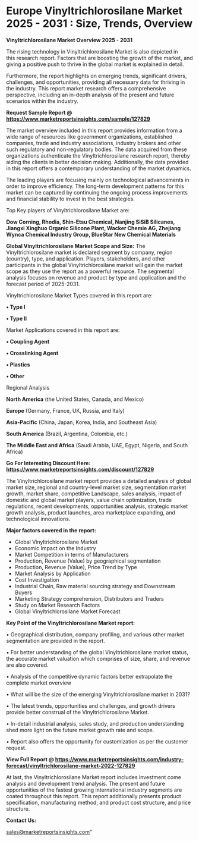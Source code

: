  # Europe Vinyltrichlorosilane Market 2025 - 2031 : Size, Trends, Overview

<Strong> Vinyltrichlorosilane Market Overview 2025 - 2031</strong>

The rising technology in Vinyltrichlorosilane Market is also depicted in this research report. Factors that are boosting the growth of the market, and giving a positive push to thrive in the global market is explained in detail.

Furthermore, the report highlights on emerging trends, significant drivers, challenges, and opportunities, providing all necessary data for thriving in the industry. This report market research offers a comprehensive perspective, including an in-depth analysis of the present and future scenarios within the industry.

<strong>Request Sample Report @ <a href=https://www.marketreportsinsights.com/sample/127829>https://www.marketreportsinsights.com/sample/127829</a></strong>

The market overview included in this report provides information from a wide range of resources like government organizations, established companies, trade and industry associations, industry brokers and other such regulatory and non-regulatory bodies. The data acquired from these organizations authenticate the Vinyltrichlorosilane research report, thereby aiding the clients in better decision making. Additionally, the data provided in this report offers a contemporary understanding of the market dynamics.

The leading players are focusing mainly on technological advancements in order to improve efficiency. The long-term development patterns for this market can be captured by continuing the ongoing process improvements and financial stability to invest in the best strategies.

Top Key players of Vinyltrichlorosilane Market are:

<strong>Dow Corning, Rhodia, Shin-Etsu Chemical, Nanjing SiSiB Silicanes, Jiangxi Xinghuo Organic Silicone Plant, Wacker Chemie AG, Zhejiang Wynca Chemical Industry Group, BlueStar New Chemical Materials</strong>

<strong><b>Global Vinyltrichlorosilane Market Scope and Size:</b></strong>
The Vinyltrichlorosilane market is declared segment by company, region (country), type, and application. Players, stakeholders, and other participants in the global Vinyltrichlorosilane market will gain the market scope as they use the report as a powerful resource. The segmental analysis focuses on revenue and product by type and application and the forecast period of 2025-2031.

Vinyltrichlorosilane Market Types covered in this report are:

<strong>• Type I

• Type II</strong>

Market Applications covered in this report are:

<strong>• Coupling Agent

• Crosslinking Agent

• Plastics

• Other</strong> 

Regional Analysis

<strong>North America</strong> (the United States, Canada, and Mexico)

<strong>Europe</strong> (Germany, France, UK, Russia, and Italy)

<strong>Asia-Pacific</strong> (China, Japan, Korea, India, and Southeast Asia)

<strong>South America</strong> (Brazil, Argentina, Colombia, etc.)

<strong>The Middle East and Africa</strong> (Saudi Arabia, UAE, Egypt, Nigeria, and South Africa)

<strong>Go For Interesting Discount Here: <a href=https://www.marketreportsinsights.com/discount/127829>https://www.marketreportsinsights.com/discount/127829</a></strong>

The Vinyltrichlorosilane market report provides a detailed analysis of global market size, regional and country-level market size, segmentation market growth, market share, competitive Landscape, sales analysis, impact of domestic and global market players, value chain optimization, trade regulations, recent developments, opportunities analysis, strategic market growth analysis, product launches, area marketplace expanding, and technological innovations.

<strong><b>Major factors covered in the report:</b></strong>
<ul>
  <li>Global Vinyltrichlorosilane Market </li>
  <li>Economic Impact on the Industry</li>
  <li>Market Competition in terms of Manufacturers</li>
  <li>Production, Revenue (Value) by geographical segmentation</li>
  <li>Production, Revenue (Value), Price Trend by Type</li>
  <li>Market Analysis by Application</li>
  <li>Cost Investigation</li>
  <li>Industrial Chain, Raw material sourcing strategy and Downstream Buyers</li>
  <li>Marketing Strategy comprehension, Distributors and Traders</li>
  <li>Study on Market Research Factors</li>
  <li>Global Vinyltrichlorosilane Market Forecast</li>
</ul>

<strong><b>Key Point of the Vinyltrichlorosilane Market report:</b></strong>

• Geographical distribution, company profiling, and various other market segmentation are provided in the report.

• For better understanding of the global Vinyltrichlorosilane market status, the accurate market valuation which comprises of size, share, and revenue are also covered.

• Analysis of the competitive dynamic factors better extrapolate the complete market overview

• What will be the size of the emerging Vinyltrichlorosilane market in 2031?

• The latest trends, opportunities and challenges, and growth drivers provide better construal of the Vinyltrichlorosilane Market.

• In-detail industrial analysis, sales study, and production understanding shed more light on the future market growth rate and scope.

• Report also offers the opportunity for customization as per the customer request.

<strong><b>View Full Report @ <a href=https://www.marketreportsinsights.com/industry-forecast/vinyltrichlorosilane-market-2022-127829>https://www.marketreportsinsights.com/industry-forecast/vinyltrichlorosilane-market-2022-127829</a></b></strong>


At last, the Vinyltrichlorosilane Market report includes investment come analysis and development trend analysis. The present and future opportunities of the fastest growing international industry segments are coated throughout this report. This report additionally presents product specification, manufacturing method, and product cost structure, and price structure.

<strong>Contact Us:</strong>

sales@marketreportsinsights.com"
